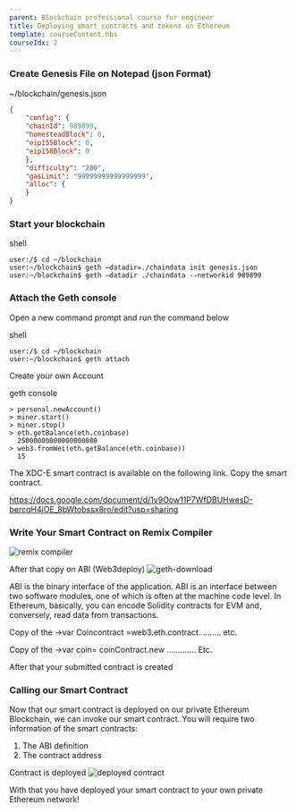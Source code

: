 ```yaml
---
parent: Blockchain professional course for engineer
title: Deploying smart contracts and tokens on Ethereum
template: courseContent.hbs
courseIdx: 2
---
```

### Create Genesis File on Notepad (json Format)
<div class="precode">~/blockchain/genesis.json</div>

```json
{
	"config": {
    "chainId": 989899,
    "homesteadBlock": 0,
    "eip155Block": 0,
    "eip158Block": 0
	},
	"difficulty": "200",
	"gasLimit": "99999999999999999",
	"alloc": {
	}
}
```

### Start your blockchain
<div class="precode">shell</div>

```console
user:/$ cd ~/blockchain
user:~/blockchain$ geth –datadir=./chaindata init genesis.json
user:~/blockchain$ geth –datadir ./chaindata --networkid 989899
```


### Attach the Geth console
Open a new command prompt and run the command below
<div class="precode">shell</div>

```console
user:/$ cd ~/blockchain
user:~/blockchain$ geth attach
```

Create  your own Account
<div class="precode">geth console</div>

```console
> personal.newAccount()
> miner.start()
> miner.stop()
> eth.getBalance(eth.coinbase)
  25000000000000000000
> web3.fromWei(eth.getBalance(eth.coinbase))
  15  
```

The XDC-E smart contract is available on the following link. Copy the smart contract.

https://docs.google.com/document/d/1v9Oow11P7WfDBUHwesD-bercqH4jOE_8bWtobssx8ro/edit?usp=sharing

### Write Your Smart Contract on Remix Compiler
<img src="https://raw.githubusercontent.com/XinFinOrg/Blockchain_Tutorial-website/live/dist/img/courses/bc-pro/op2.png" alt="remix compiler"/>

After that copy on ABI (Web3deploy)
<img src="https://raw.githubusercontent.com/XinFinOrg/Blockchain_Tutorial-website/live/dist/img/courses/bc-pro/op3.png" alt="geth-download"/>

ABI is the binary interface of the application. ABI is an interface between two software modules, one of which is often at the machine code level. In Ethereum, basically, you can encode Solidity contracts for EVM and, conversely, read data from transactions.

Copy of the ->var Coincontract =web3.eth.contract………. etc.

Copy of the ->var coin= coinContract.new …………. Etc.

After that your submitted contract is created

### Calling our Smart Contract

Now that our smart contract is deployed on our private Ethereum Blockchain, we can invoke our smart contract. You will require two information of the smart contracts:
1. The ABI definition
2. The contract address

Contract is deployed
<img src="https://raw.githubusercontent.com/XinFinOrg/Blockchain_Tutorial-website/live/dist/img/courses/bc-pro/op7.png" alt="deployed contract"/>

With that you have deployed your smart contract to your own private Ethereum network!
